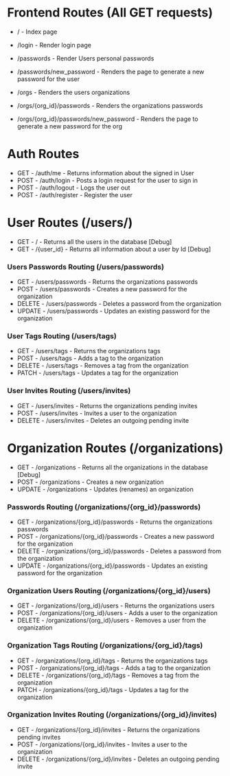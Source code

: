 # Frontend Routes (All GET requests)

- / - Index page
- /login - Render login page
- /passwords - Render Users personal passwords
- /passwords/new_password - Renders the page to generate a new password for the user

- /orgs - Renders the users organizations
- /orgs/{org_id}/passwords - Renders the organizations passwords
- /orgs/{org_id}/passwords/new_password - Renders the page to generate a new password for the org

# Auth Routes

- GET  - /auth/me - Returns information about the signed in User
- POST - /auth/login - Posts a login request for the user to sign in
- POST - /auth/logout - Logs the user out
- POST - /auth/register - Register the user

# User Routes (/users/)

- GET - /          - Returns all the users in the database [Debug]
- GET - /{user_id} - Returns all information about a user by Id [Debug]

### Users Passwords Routing (/users/passwords)

- GET    - /users/passwords - Returns the organizations passwords
- POST   - /users/passwords - Creates a new password for the organization
- DELETE - /users/passwords - Deletes a password from the organization
- UPDATE - /users/passwords - Updates an existing password for the organization

### User Tags Routing (/users/tags)

- GET    - /users/tags - Returns the organizations tags
- POST   - /users/tags - Adds a tag to the organization
- DELETE - /users/tags - Removes a tag from the organization
- PATCH  - /users/tags - Updates a tag for the organization

### User Invites Routing (/users/invites)

- GET    - /users/invites - Returns the organizations pending invites
- POST   - /users/invites - Invites a user to the organization
- DELETE - /users/invites - Deletes an outgoing pending invite




# Organization Routes (/organizations)

- GET    - /organizations - Returns all the organizations in the database [Debug]
- POST   - /organizations - Creates a new organization
- UPDATE - /organizations - Updates (renames) an organization

### Passwords Routing (/organizations/{org_id}/passwords)

- GET    - /organizations/{org_id}/passwords - Returns the organizations passwords
- POST   - /organizations/{org_id}/passwords - Creates a new password for the organization
- DELETE - /organizations/{org_id}/passwords - Deletes a password from the organization
- UPDATE - /organizations/{org_id}/passwords - Updates an existing password for the organization

### Organization Users Routing (/organizations/{org_id}/users)

- GET    - /organizations/{org_id}/users - Returns the organizations users
- POST   - /organizations/{org_id}/users - Adds a user to the organization
- DELETE - /organizations/{org_id}/users - Removes a user from the organization

### Organization Tags Routing (/organizations/{org_id}/tags)

- GET    - /organizations/{org_id}/tags - Returns the organizations tags
- POST   - /organizations/{org_id}/tags - Adds a tag to the organization
- DELETE - /organizations/{org_id}/tags - Removes a tag from the organization
- PATCH  - /organizations/{org_id}/tags - Updates a tag for the organization

### Organization Invites Routing (/organizations/{org_id}/invites)

- GET    - /organizations/{org_id}/invites - Returns the organizations pending invites
- POST   - /organizations/{org_id}/invites - Invites a user to the organization
- DELETE - /organizations/{org_id}/invites - Deletes an outgoing pending invite

